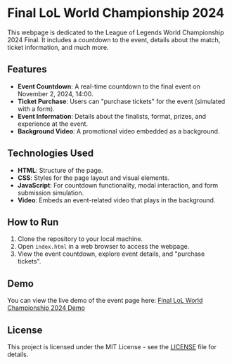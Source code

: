 # Final LoL World Championship 2024

This webpage is dedicated to the League of Legends World Championship 2024 Final. It includes a countdown to the event, details about the match, ticket information, and much more.

## Features

- **Event Countdown**: A real-time countdown to the final event on November 2, 2024, 14:00.
- **Ticket Purchase**: Users can "purchase tickets" for the event (simulated with a form).
- **Event Information**: Details about the finalists, format, prizes, and experience at the event.
- **Background Video**: A promotional video embedded as a background.
  
## Technologies Used

- **HTML**: Structure of the page.
- **CSS**: Styles for the page layout and visual elements.
- **JavaScript**: For countdown functionality, modal interaction, and form submission simulation.
- **Video**: Embeds an event-related video that plays in the background.

## How to Run

1. Clone the repository to your local machine.
2. Open `index.html` in a web browser to access the webpage.
3. View the event countdown, explore event details, and "purchase tickets".

## Demo

You can view the live demo of the event page here: [Final LoL World Championship 2024 Demo](https://rachni.github.io/practice-webpages/Tickets_web/)

## License

This project is licensed under the MIT License - see the [LICENSE](LICENSE) file for details.
